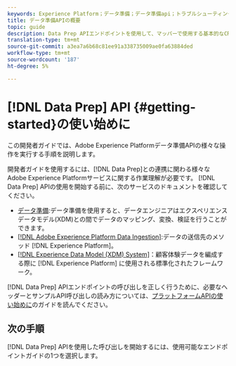 ```yaml
---
keywords: Experience Platform；データ準備；データ準備api；トラブルシューティング；API
title: データ準備APIの概要
topic: guide
description: Data Prep APIエンドポイントを使用して、マッパーで使用する基本的なCRUD操作を実行するために知っておく必要がある主要な概念と基本的な機能について説明します。
translation-type: tm+mt
source-git-commit: a3ea7a6b68c81ee91a338735009ae0fa63884ded
workflow-type: tm+mt
source-wordcount: '187'
ht-degree: 5%

---
```


# [!DNL Data Prep] API {#getting-started}の使い始めに

この開発者ガイドでは、Adobe Experience Platformデータ準備APIの様々な操作を実行する手順を説明します。

開発者ガイドを使用するには、[!DNL Data Prep]との連携に関わる様々なAdobe Experience Platformサービスに関する作業理解が必要です。 [!DNL Data Prep] APIの使用を開始する前に、次のサービスのドキュメントを確認してください。

- [データ準備](../home.md):データ準備を使用すると、データエンジニアはエクスペリエンスデータモデル(XDM)との間でデータのマッピング、変換、検証を行うことができます。
- [[!DNL Adobe Experience Platform Data Ingestion]](../../ingestion/home.md):データの送信先のメソッド [!DNL Experience Platform]。
- [[!DNL Experience Data Model (XDM) System]](../../xdm/home.md)：顧客体験データを編成する際に [!DNL Experience Platform] に使用される標準化されたフレームワーク。

[!DNL Data Prep] APIエンドポイントの呼び出しを正しく行うために、必要なヘッダーとサンプルAPI呼び出しの読み方については、[プラットフォームAPIの使い始めに](../../landing/api-guide.md)のガイドを読んでください。

## 次の手順

[!DNL Data Prep] APIを使用した呼び出しを開始するには、使用可能なエンドポイントガイドの1つを選択します。